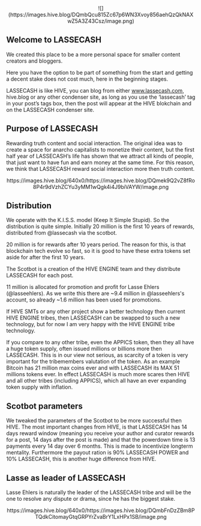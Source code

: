 <center>![](https://images.hive.blog/DQmbQcu815Zc67p6WN3Xvoy856aehQzQkNAXwZ5A3Z43Csz/image.png)</center>


Welcome to LASSECASH
--

We created this place to be a more personal space for smaller content creators and bloggers.

Here you have the option to be part of something from the start and getting a decent stake does not cost much, here in the beginning stages.

LASSECASH is like HIVE, you can blog from either www.lassecash.com, hive.blog or any other condenser site, as long as you use the ‘lassecash’ tag in your post’s tags box, then the post will appear at the HIVE blokchain and on the LASSECASH condenser site.

Purpose of LASSECASH
--

Rewarding truth content and social interaction. The original idea was to create a space for anarcho capitalists to monetize their content, but the first half year of LASSECASH’s life has shown that we attract all kinds of people, that just want to have fun and earn money at the same time. For this reason, we think that LASSECASH reward social interaction more then truth content.


<center>https://images.hive.blog/640x0/https://images.hive.blog/DQmek9Q2vZ8fRo8P4r9dVzhZCYu3yMM1wQgk4i4J9biVAYW/image.png</center>

Distribution
--

We operate with the K.I.S.S. model (Keep It Simple Stupid). So the distribution is quite simple. Initially 20 million is the first 10 years of rewards, distributed from @lassecash via the scotbot.

20 million is for rewards after 10 years period. The reason for this, is that blockchain tech evolve so fast, so it is good to have these extra tokens set aside for after the first 10 years.

The Scotbot is a creation of the HIVE ENGINE team and they distribute LASSECASH for each post.

11 million is allocated for promotion and profit for Lasse Ehlers (@lasseehlers). As we write this there are ~9.4 million in @lasseehlers's account, so already ~1.6 million has been used for promotions.

If HIVE SMTs or any other project show a better technology then current HIVE ENGINE tribes, then LASSECASH can be swapped to such a new technology, but for now I am very happy with the HIVE ENGINE tribe technology.

If you compare to any other tribe, even the APPICS token, then they all have a huge token supply, often issued millions or billions more then LASSECASH. This is in our view not serious, as scarcity of a token is very important for the tribemembers valutation of the token. As an example Bitcoin has 21 million max coins ever and with LASSECASH its MAX 51 millions tokens ever. In effect LASSECASH is much more scares then HIVE and all other tribes (including APPICS), which all have an ever expanding token supply with inflation.

Scotbot parameters
--

We tweaked the parameters of the Scotbot to be more successful then HIVE. The most important changes from HIVE, is that LASSECASH has 14 days reward window (meaning you receive your author and curator rewards for a post, 14 days after the post is made) and that the powerdown time is 13 payments every 14 day over 6 months. This is made to incentivize longterm mentality. Furthermore the payout ration is 90% LASSECASH POWER and 10% LASSECASH, this is another huge difference from HIVE.

Lasse as leader of LASSECASH
--

Lasse Ehlers is naturally the leader of the LASSECASH tribe and will be the one to resolve any dispute or drama, since he has the biggest stake.



<center>https://images.hive.blog/640x0/https://images.hive.blog/DQmbFnDzZBm8PTQdkCitomayGtqGRPYrZvaBrY1LxHPx1SB/image.png</center>
